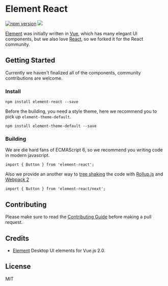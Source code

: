 # Element React

[![npm version](https://badge.fury.io/js/element-react.svg)](https://badge.fury.io/js/element-react)
![](https://travis-ci.org/eleme/element-react.svg?branch=master)

[Element](https://github.com/ElemeFE/element) was initially written in [Vue](https://vuejs.org/), which has many elegant UI components, but we also love [React](https://facebook.github.io/react/), so we forked it for the React community.

## Getting Started

Currently we haven't finalized all of the components, community contributions are welcome.

### Install

```
npm install element-react --save
```

Before the building, you need a style theme, here we recommend you to pick up `element-theme-default`.

```
npm install element-theme-default --save
```

### Building

We are die hard fans of ECMAScript 6, so we recommend you writing code in modern javascript.

```
import { Button } from 'element-react';
```

Also we provide an another way to [tree shaking](https://blog.engineyard.com/2016/tree-shaking) the code with [Rollup.js](http://rollupjs.org/) and [Webpack 2](https://webpack.github.io/)

```
import { Button } from 'element-react/next';
```

## Contributing

Please make sure to read the [Contributing Guide](https://github.com/eleme/element-react/blob/master/CONTRIBUTING.md) before making a pull request.

## Credits

* [Element](https://github.com/ElemeFE/element) Desktop UI elements for Vue.js 2.0.

## License

MIT
